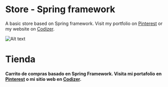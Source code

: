 # Store - Spring framework
A basic store based on Spring framework. Visit my portfolio on [Pinterest](https://www.pinterest.com/codizerdev/portafolio/) or my website on [Codizer](http://codizer.com/).

![Alt text](https://s-media-cache-ak0.pinimg.com/originals/c5/fa/f0/c5faf004dac592af5e2cc5d72a237be5.png "Tienda CMS Laravel - Store")

# Tienda
#### Carrito de compras basado en Spring Framework. Visita mi portafolio en [Pinterest](https://www.pinterest.com/codizerdev/portafolio/) o mi sitio web en [Codizer](http://codizer.com/).
